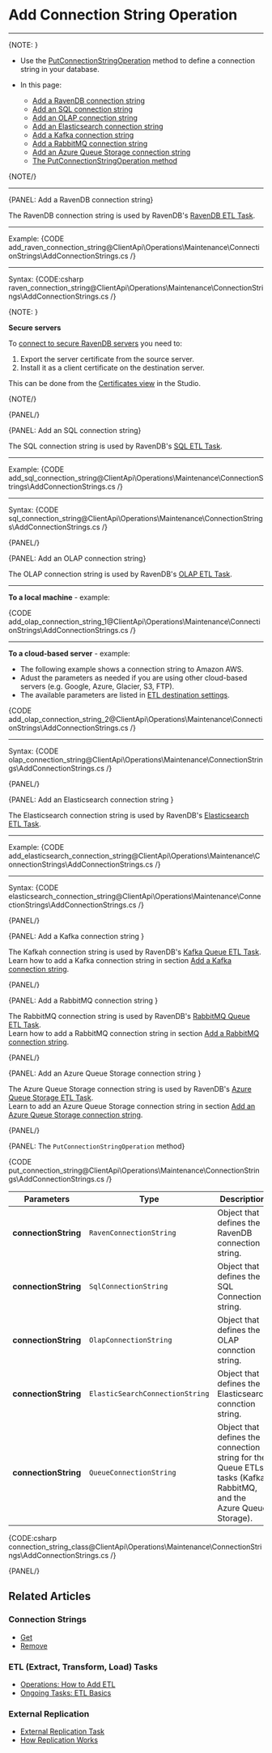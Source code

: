 # Add Connection String Operation
---

{NOTE: }

* Use the [PutConnectionStringOperation](../../../../client-api/operations/maintenance/connection-strings/add-connection-string#the%C2%A0putconnectionstringoperation%C2%A0method) method to define a connection string in your database.

* In this page:  
    * [Add a RavenDB connection string](../../../../client-api/operations/maintenance/connection-strings/add-connection-string#add-a-ravendb-connection-string)  
    * [Add an SQL connection string](../../../../client-api/operations/maintenance/connection-strings/add-connection-string#add-an-sql-connection-string)  
    * [Add an OLAP connection string](../../../../client-api/operations/maintenance/connection-strings/add-connection-string#add-an-olap-connection-string)  
    * [Add an Elasticsearch connection string](../../../../client-api/operations/maintenance/connection-strings/add-connection-string#add-an-elasticsearch-connection-string)  
    * [Add a Kafka connection string](../../../../client-api/operations/maintenance/connection-strings/add-connection-string#add-a-kafka-connection-string)  
    * [Add a RabbitMQ connection string](../../../../client-api/operations/maintenance/connection-strings/add-connection-string#add-a-rabbitmq-connection-string)  
    * [Add an Azure Queue Storage connection string](../../../../client-api/operations/maintenance/connection-strings/add-connection-string#add-an-azure-queue-storage-connection-string)
    * [The PutConnectionStringOperation method](../../../../client-api/operations/maintenance/connection-strings/add-connection-string#the%C2%A0putconnectionstringoperation%C2%A0method)

{NOTE/}

---

{PANEL: Add a RavenDB connection string}

The RavenDB connection string is used by RavenDB's [RavenDB ETL Task](../../../../server/ongoing-tasks/etl/raven).

---

Example:
{CODE add_raven_connection_string@ClientApi\Operations\Maintenance\ConnectionStrings\AddConnectionStrings.cs /}

---

Syntax:
{CODE:csharp raven_connection_string@ClientApi\Operations\Maintenance\ConnectionStrings\AddConnectionStrings.cs /}

{NOTE: }

**Secure servers**  

To [connect to secure RavenDB servers](../../../../server/security/authentication/certificate-management#enabling-communication-between-servers:-importing-and-exporting-certificates)
you need to:  
1. Export the server certificate from the source server.  
2. Install it as a client certificate on the destination server.  
  
This can be done from the [Certificates view](../../../../server/security/authentication/certificate-management#studio-certificates-management-view) in the Studio.

{NOTE/}

{PANEL/}

{PANEL: Add an SQL connection string}

The SQL connection string is used by RavenDB's [SQL ETL Task](../../../../server/ongoing-tasks/etl/sql).

---

Example:
{CODE add_sql_connection_string@ClientApi\Operations\Maintenance\ConnectionStrings\AddConnectionStrings.cs /}

---

Syntax:
{CODE sql_connection_string@ClientApi\Operations\Maintenance\ConnectionStrings\AddConnectionStrings.cs /}

{PANEL/}

{PANEL: Add an OLAP connection string}

The OLAP connection string is used by RavenDB's [OLAP ETL Task](../../../../server/ongoing-tasks/etl/olap).

---

**To a local machine** - example:  

{CODE add_olap_connection_string_1@ClientApi\Operations\Maintenance\ConnectionStrings\AddConnectionStrings.cs /}

---

**To a cloud-based server** - example:  
  
* The following example shows a connection string to Amazon AWS.  
* Adust the parameters as needed if you are using other cloud-based servers (e.g. Google, Azure, Glacier, S3, FTP).  
* The available parameters are listed in [ETL destination settings](../../../../server/ongoing-tasks/etl/olap#etl-destination-settings).   

{CODE add_olap_connection_string_2@ClientApi\Operations\Maintenance\ConnectionStrings\AddConnectionStrings.cs /}

---

Syntax:
{CODE olap_connection_string@ClientApi\Operations\Maintenance\ConnectionStrings\AddConnectionStrings.cs /}

{PANEL/}

{PANEL: Add an Elasticsearch connection string  }

The Elasticsearch connection string is used by RavenDB's [Elasticsearch ETL Task](../../../../server/ongoing-tasks/etl/elasticsearch).

---

Example:
{CODE add_elasticsearch_connection_string@ClientApi\Operations\Maintenance\ConnectionStrings\AddConnectionStrings.cs /}

---

Syntax:
{CODE elasticsearch_connection_string@ClientApi\Operations\Maintenance\ConnectionStrings\AddConnectionStrings.cs /}

{PANEL/}

{PANEL: Add a Kafka connection string }

The Kafkah connection string is used by RavenDB's [Kafka Queue ETL Task](../../../../server/ongoing-tasks/etl/queue-etl/kafka).  
Learn how to add a Kafka connection string in section [Add a Kafka connection string]( ../../../../server/ongoing-tasks/etl/queue-etl/kafka#add-a-kafka-connection-string).

{PANEL/}

{PANEL: Add a RabbitMQ connection string }

The RabbitMQ connection string is used by RavenDB's [RabbitMQ Queue ETL Task](../../../../server/ongoing-tasks/etl/queue-etl/rabbit-mq).  
Learn how to add a RabbitMQ connection string in section [Add a RabbitMQ connection string]( ../../../../server/ongoing-tasks/etl/queue-etl/rabbit-mq#add-a-rabbitmq-connection-string).

{PANEL/}

{PANEL: Add an Azure Queue Storage connection string }

The Azure Queue Storage connection string is used by RavenDB's [Azure Queue Storage ETL Task](../../../../server/ongoing-tasks/etl/queue-etl/azure-queue).  
Learn to add an Azure Queue Storage connection string in section [Add an Azure Queue Storage connection string]( ../../../../server/ongoing-tasks/etl/queue-etl/azure-queue#add-an-azure-queue-storage-connection-string).

{PANEL/}

{PANEL: The&nbsp;`PutConnectionStringOperation`&nbsp;method}

{CODE put_connection_string@ClientApi\Operations\Maintenance\ConnectionStrings\AddConnectionStrings.cs /}

| Parameters           | Type                            | Description                                                                                                        |
|----------------------|---------------------------------|--------------------------------------------------------------------------------------------------------------------|
| **connectionString** | `RavenConnectionString`         | Object that defines the RavenDB connection string.                                                                 |
| **connectionString** | `SqlConnectionString`           | Object that defines the SQL Connection string.                                                                     |
| **connectionString** | `OlapConnectionString`          | Object that defines the OLAP connction string.                                                                     |
| **connectionString** | `ElasticSearchConnectionString` | Object that defines the Elasticsearch connction string.                                                            |
| **connectionString** | `QueueConnectionString`         | Object that defines the connection string for the Queue ETLs tasks (Kafka, RabbitMQ, and the Azure Queue Storage). |

{CODE:csharp connection_string_class@ClientApi\Operations\Maintenance\ConnectionStrings\AddConnectionStrings.cs /}

{PANEL/}

## Related Articles

### Connection Strings

- [Get](../../../../client-api/operations/maintenance/connection-strings/get-connection-string)
- [Remove](../../../../client-api/operations/maintenance/connection-strings/remove-connection-string)

### ETL (Extract, Transform, Load) Tasks

- [Operations: How to Add ETL](../../../../client-api/operations/maintenance/etl/add-etl)
- [Ongoing Tasks: ETL Basics](../../../../server/ongoing-tasks/etl/basics)

### External Replication

- [External Replication Task](../../../../studio/database/tasks/ongoing-tasks/external-replication-task)
- [How Replication Works](../../../../server/clustering/replication/replication)

